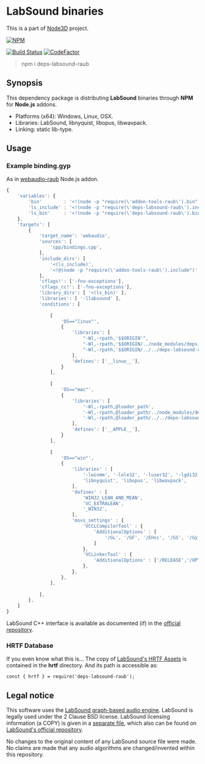 # LabSound binaries

This is a part of [Node3D](https://github.com/node-3d) project.

[![NPM](https://nodei.co/npm/deps-labsound-raub.png?compact=true)](https://www.npmjs.com/package/deps-labsound-raub)

[![Build Status](https://api.travis-ci.com/node-3d/deps-labsound-raub.svg?branch=master)](https://travis-ci.com/node-3d/deps-labsound-raub)
[![CodeFactor](https://www.codefactor.io/repository/github/node-3d/deps-labsound-raub/badge)](https://www.codefactor.io/repository/github/node-3d/deps-labsound-raub)

> npm i deps-labsound-raub


## Synopsis

This dependency package is distributing **LabSound**
binaries through **NPM** for **Node.js** addons.

* Platforms (x64): Windows, Linux, OSX.
* Libraries: LabSound, libnyquist, libopus, libwavpack.
* Linking: static lib-type.


## Usage

### Example binding.gyp

As in [webaudio-raub](https://github.com/node-3d/webaudio-raub/tree/master/src) Node.js addon.

```javascript
{
	'variables': {
		'bin'        : '<!(node -p "require(\'addon-tools-raub\').bin")',
		'ls_include' : '<!(node -p "require(\'deps-labsound-raub\').include")',
		'ls_bin'     : '<!(node -p "require(\'deps-labsound-raub\').bin")',
	},
	'targets': [
		{
			'target_name': 'webaudio',
			'sources': [
				'cpp/bindings.cpp',
			],
			'include_dirs': [
				'<(ls_include)',
				'<!@(node -p "require(\'addon-tools-raub\').include")',
			],
			'cflags!': ['-fno-exceptions'],
			'cflags_cc!': ['-fno-exceptions'],
			'library_dirs': [ '<(ls_bin)' ],
			'libraries': [ '-llabsound' ],
			'conditions': [
				
				[
					'OS=="linux"',
					{
						'libraries': [
							"-Wl,-rpath,'$$ORIGIN'",
							"-Wl,-rpath,'$$ORIGIN/../node_modules/deps-labsound-raub/<(bin)'",
							"-Wl,-rpath,'$$ORIGIN/../../deps-labsound-raub/<(bin)'",
						],
						'defines': ['__linux__'],
					}
				],
				
				[
					'OS=="mac"',
					{
						'libraries': [
							'-Wl,-rpath,@loader_path',
							'-Wl,-rpath,@loader_path/../node_modules/deps-labsound-raub/<(bin)',
							'-Wl,-rpath,@loader_path/../../deps-labsound-raub/<(bin)',
						],
						'defines': ['__APPLE__'],
					}
				],
				
				[
					'OS=="win"',
					{
						'libraries' : [
							'-lwinmm', '-lole32', '-luser32', '-lgdi32',
							'libnyquist', 'libopus', 'libwavpack',
						],
						'defines' : [
							'WIN32_LEAN_AND_MEAN',
							'VC_EXTRALEAN',
							'_WIN32',
						],
						'msvs_settings' : {
							'VCCLCompilerTool' : {
								'AdditionalOptions' : [
									'/GL', '/GF', '/EHsc', '/GS', '/Gy', '/GR-',
								]
							},
							'VCLinkerTool' : {
								'AdditionalOptions' : ['/RELEASE','/OPT:REF','/OPT:ICF','/LTCG'],
							},
						},
					},
				],
				
			],
		},
	]
}
```

LabSound C++ interface is available as documented (if) in the
[official repository](https://github.com/LabSound/LabSound).


### HRTF Database

If you even know what this is... The copy of
[LabSound's HRTF Assets](https://github.com/LabSound/LabSound/tree/master/assets/hrtf)
is contained in the **hrtf** directory. And its path is accessible as:

```
const { hrtf } = require('deps-labsound-raub');
```


## Legal notice

This software uses the [LabSound graph-based audio engine](https://github.com/LabSound/LabSound).
LabSound is legally used under the 2 Clause BSD license.
LabSound licensing information (a COPY) is given in a [separate file](/LABSOUND_BSD),
which also can be found on
[LabSound's official repository](https://github.com/LabSound/LabSound/blob/master/LICENSE).

No changes to the original content of any LabSound source file were made. No claims are made that
any audio algorithms are changed/invented within this repository.
